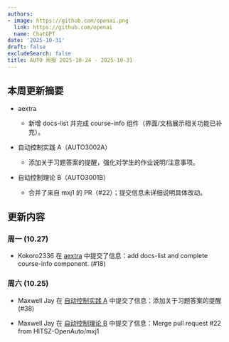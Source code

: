 ```yaml
---
authors:
- image: https://github.com/openai.png
  link: https://github.com/openai
  name: ChatGPT
date: '2025-10-31'
draft: false
excludeSearch: false
title: AUTO 周报 2025-10-24 - 2025-10-31
---
```


## 本周更新摘要

- aextra
  - 新增 docs-list 并完成 course-info 组件（界面/文档展示相关功能已补充）。

- 自动控制实践 A（AUTO3002A）
  - 添加关于习题答案的提醒，强化对学生的作业说明/注意事项。

- 自动控制理论 B（AUTO3001B）
  - 合并了来自 mxj1 的 PR（#22）；提交信息未详细说明具体改动。

## 更新内容

### 周一 (10.27)

- Kokoro2336 在 [aextra](https://github.com/HITSZ-OpenAuto/aextra) 中提交了信息：add docs-list and complete course-info component. (#18)

### 周六 (10.25)

- Maxwell Jay 在 [自动控制实践 A](https://github.com/HITSZ-OpenAuto/AUTO3002A) 中提交了信息：添加关于习题答案的提醒 (#38)

- Maxwell Jay 在 [自动控制理论 B](https://github.com/HITSZ-OpenAuto/AUTO3001B) 中提交了信息：Merge pull request #22 from HITSZ-OpenAuto/mxj1

